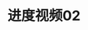 ---
layout: dev-video
categories: encounter
title: "进度视频02"
short-description: B站上的开发进度视频02
img: assets/encounter/02.png
direct-link: https://www.bilibili.com/video/BV1jt4y1i7EG
bilibili: <iframe class="responsive-video-container" src="//player.bilibili.com/player.html?aid=627532083&bvid=BV1jt4y1i7EG&cid=247924555&page=1" scrolling="no" border="0" frameborder="no" framespacing="0" allowfullscreen="true"> </iframe>
---